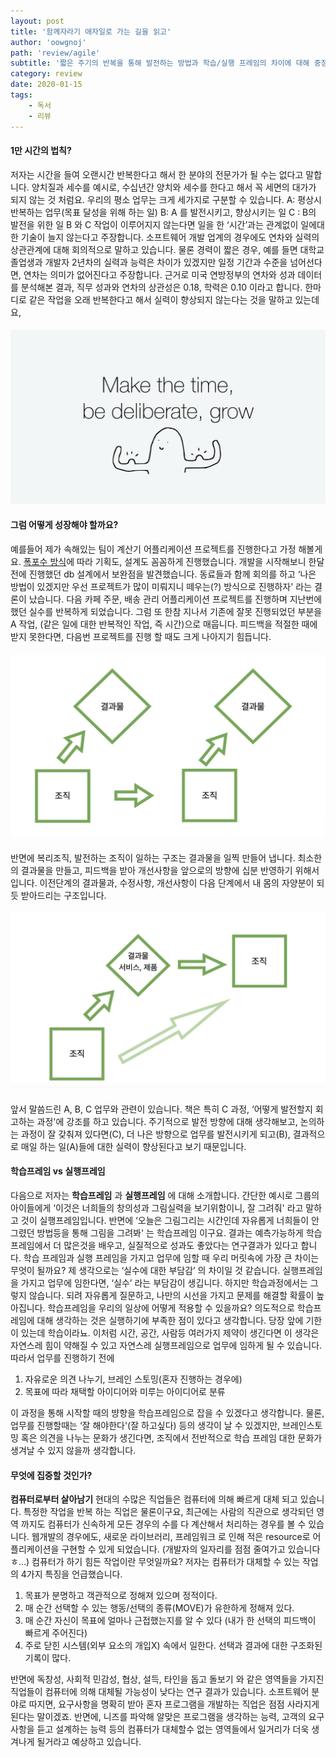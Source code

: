 ```yaml
---
layout: post
title: '함께자라기 애자일로 가는 길을 읽고'
author: 'oowgnoj'
path: 'review/agile'
subtitle: '짧은 주기의 반복을 통해 발전하는 방법과 학습/실행 프레임의 차이에 대해 중점적으로 다룬 글 입니다. 인간의 능력을 점점 대체하는 컴퓨터로부터 살아남는 저자의 방법도 소개합니다.'
category: review
date: 2020-01-15
tags:
    - 독서
    - 리뷰
---
```


#### 1만 시간의 법칙?

저자는 시간을 들여 오랜시간 반복한다고 해서 한 분야의 전문가가 될 수는 없다고 말합니다. 양치질과 세수를 예시로, 수십년간 양치와 세수를 한다고 해서 꼭 세면의 대가가 되지 않는 것 처럼요.
우리의 평소 업무는 크게 세가지로 구분할 수 있습니다.
A: 평상시 반복하는 업무(목표 달성을 위해 하는 일)
B: A 를 발전시키고, 향상시키는 일
C : B의 발전을 위한 일
B 와 C 작업이 이루어지지 않는다면 일을 한 ‘시간’과는 관계없이 일에대한 기술이 늘지 않는다고 주장합니다.
소프트웨어 개발 업계의 경우에도 연차와 실력의 상관관계에 대해 회의적으로 말하고 있습니다. 물론 경력이 짧은 경우, 예를 들면 대학교 졸업생과 개발자 2년차의 실력과 능력은 차이가 있겠지만 일정 기간과 수준을 넘어선다면, 연차는 의미가 없어진다고 주장합니다. 근거로 미국 연방정부의 연차와 성과 데이터를 분석해본 결과, 직무 성과와 연차의 상관성은 0.18, 학력은 0.10 이라고 합니다.
한마디로 같은 작업을 오래 반복한다고 해서 실력이 향상되지 않는다는 것을 말하고 있는데요,

#### ![grow](./../images/in-post/agile/1.png)

#### 그럼 어떻게 성장해야 할까요?

예를들어 제가 속해있는 팀이 계산기 어플리케이션 프로젝트를 진행한다고 가정 해볼게요. [폭포수 방식](https://ko.wikipedia.org/wiki/%ED%8F%AD%ED%8F%AC%EC%88%98_%EB%AA%A8%EB%8D%B8)에 따라 기획도, 설계도 꼼꼼하게 진행했습니다. 개발을 시작해보니 한달 전에 진행했던 db 설계에서 보완점을 발견했습니다. 동료들과 함께 회의를 하고 ‘나은 방법이 있겠지만 우선 프로젝트가 많이 미뤄지니 떼우는(?) 방식으로 진행하자' 라는 결론이 났습니다.
다음 카페 주문, 배송 관리 어플리케이션 프로젝트를 진행하며 지난번에 했던 실수를 반복하게 되었습니다. 그럼 또 한참 지나서 기존에 잘못 진행되었던 부분을 A 작업, (같은 일에 대한 반복적인 작업, 즉 시간)으로 매웁니다. 피드백을 적절한 때에 받지 못한다면, 다음번 프로젝트를 진행 할 때도 크게 나아지기 힘듭니다.

#### ![grow](./../images/in-post/agile/2.png)

반면에 복리조직, 발전하는 조직이 일하는 구조는 결과물을 일찍 만들어 냅니다. 최소한의 결과물을 만들고, 피드백을 받아 개선사항을 앞으로의 방향에 십분 반영하기 위해서 입니다. 이전단계의 결과물과, 수정사항, 개선사항이 다음 단계에서 내 몸의 자양분이 되듯 받아드리는 구조입니다.

#### ![grow](./../images/in-post/agile/3.png)

앞서 말씀드린 A, B, C 업무와 관련이 있습니다. 책은 특히 C 과정, ‘어떻게 발전할지 회고하는 과정'에 강조를 하고 있습니다. 주기적으로 발전 방향에 대해 생각해보고, 논의하는 과정이 잘 갖춰져 있다면(C), 더 나은 방향으로 업무를 발전시키게 되고(B), 결과적으로 매일 하는 일(A)들에 대한 실력이 향상된다고 보기 때문입니다.

#### 학습프레임 vs 실행프레임

다음으로 저자는 **학습프레임** 과 **실행프레임** 에 대해 소개합니다. 간단한 예시로 그룹의 아이들에게 ‘이것은 너희들의 창의성과 그림실력을 보기위함이니, 잘 그려줘' 라고 말하고 것이 실행프레임입니다. 반면에 ‘오늘은 그림그리는 시간인데 자유롭게 너희들이 안그렸던 방법등을 통해 그림을 그려봐' 는 학습프레임 이구요.
결과는 예측가능하게 학습프레임에서 더 많은것을 배우고, 실질적으로 성과도 좋았다는 연구결과가 있다고 합니다. 학습 프레임과 실행 프레임을 가지고 업무에 임할 때 우리 머릿속에 가장 큰 차이는 무엇이 될까요? 제 생각으로는 ‘실수에 대한 부담감’ 의 차이일 것 같습니다. 실행프레임을 가지고 업무에 임한다면, ‘실수’ 라는 부담감이 생깁니다. 하지만 학습과정에서는 그렇지 않습니다. 되려 자유롭게 질문하고, 나만의 시선을 가지고 문제를 해결할 확률이 높아집니다.
학습프레임을 우리의 일상에 어떻게 적용할 수 있을까요?
의도적으로 학습프레임에 대해 생각하는 것은 실행하기에 부족한 점이 있다고 생각합니다. 당장 앞에 기한이 있는데 학습이라뇨. 이처럼 시간, 공간, 사람등 여러가지 제약이 생긴다면 이 생각은 자연스레 힘이 약해질 수 있고 자연스레 실행프레임으로 업무에 임하게 될 수 있습니다. 따라서 업무를 진행하기 전에

1. 자유로운 의견 나누기, 브레인 스토밍(혼자 진행하는 경우에)
2. 목표에 따라 채택할 아이디어와 미루는 아이디어로 분류

이 과정을 통해 시작할 때의 뱡향을 학습프레임으로 잡을 수 있겠다고 생각합니다. 물론, 업무를 진행할때는 ‘잘 해야한다'(잘 하고싶다) 등의 생각이 날 수 있겠지만, 브레인스토밍 혹은 의견을 나누는 문화가 생긴다면, 조직에서 전반적으로 학습 프레임 대한 문화가 생겨날 수 있지 않을까 생각합니다.

#### 무엇에 집중할 것인가?

**컴퓨터로부터 살아남기**
현대의 수많은 직업들은 컴퓨터에 의해 빠르게 대체 되고 있습니다. 특정한 작업을 반복 하는 직업은 물론이구요, 최근에는 사람의 직관으로 생각되던 영역 까지도 컴퓨터가 신속하게 모든 경우의 수를 다 계산해서 처리하는 경우를 볼 수 있습니다. 웹개발의 경우에도, 새로운 라이브러리, 프레임워크 로 인해 적은 resource로 어플리케이션을 구현할 수 있게 되었습니다. (개발자의 일자리를 점점 줄여가고 있습니다ㅎ…) 컴퓨터가 하기 힘든 작업이란 무엇일까요?
저자는 컴퓨터가 대체할 수 있는 작업의 4가지 특징을 언급했습니다.

1. 목표가 분명하고 객관적으로 정해져 있으며 정적이다.
2. 매 순간 선택할 수 있는 행동/선택의 종류(MOVE)가 유한하게 정해져 있다.
3. 매 순간 자신이 목표에 얼마나 근접했는지를 알 수 있다 (내가 한 선택의 피드백이 빠르게 주어진다)
4. 주로 닫힌 시스템(외부 요소의 개입X) 속에서 일한다. 선택과 결과에 대한 구조화된 기록이 많다.

반면에 독창성, 사회적 민감성, 협상, 설득, 타인을 돕고 돌보기 와 같은 영역들을 가지진 직업들이 컴퓨터에 의해 대체될 가능성이 낮다는 연구 결과가 있습니다. 소프트웨어 분야로 따지면, 요구사항을 명확히 받아 혼자 프로그램을 개발하는 직업은 점점 사라지게 된다는 말이겠죠. 반면에, 니즈를 파악해 알맞은 프로그램을 생각하는 능력, 고객의 요구사항을 듣고 설계하는 능력 등의 컴퓨터가 대체할수 없는 영역들에서 일거리가 더욱 생겨나게 될거라고 예상하고 있습니다.

